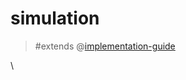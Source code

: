 # simulation

> #extends @[implementation-guide](mention://45852f9b-0a0a-4ca8-9827-a26b1d153728/document/bba68d1e-8f84-40d3-b0af-71af3756184f) 


\